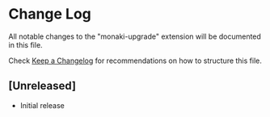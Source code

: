 # Change Log

All notable changes to the "monaki-upgrade" extension will be documented in this file.

Check [Keep a Changelog](http://keepachangelog.com/) for recommendations on how to structure this file.

## [Unreleased]

- Initial release
